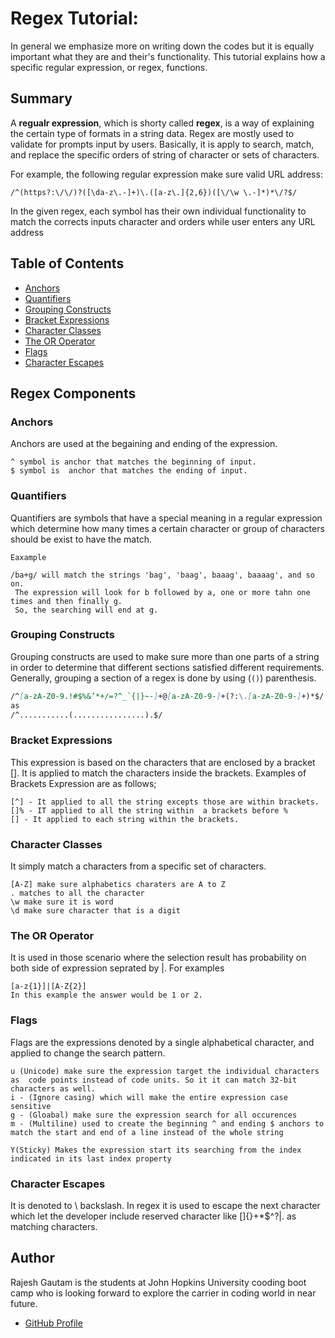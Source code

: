 # Regex Tutorial:

In general we emphasize more on writing down the codes but it is equally important what they are and their's functionality. This tutorial explains how a specific regular expression, or regex, functions.

## Summary

A **regualr expression**, which is shorty called **regex**, is a way of explaining the certain type of formats in a string data. Regex are mostly used to validate for prompts input by users. Basically, it is apply to search, match, and replace the specific orders of string of character or sets of characters. 
 
For example, the following regular expression  make sure valid URL address:

`/^(https?:\/\/)?([\da-z\.-]+)\.([a-z\.]{2,6})([\/\w \.-]*)*\/?$/`

In the given regex, each symbol has their own individual functionality to match the corrects inputs character and orders while user enters any URL address


## Table of Contents

- [Anchors](#anchors)
- [Quantifiers](#quantifiers)
- [Grouping Constructs](#grouping-constructs)
- [Bracket Expressions](#bracket-expressions)
- [Character Classes](#character-classes)
- [The OR Operator](#the-or-operator)
- [Flags](#flags)
- [Character Escapes](#character-escapes)

## Regex Components

### Anchors

Anchors are used at the begaining and ending of the expression.
``` 
^ symbol is anchor that matches the beginning of input.
$ symbol is  anchor that matches the ending of input.
```


### Quantifiers
Quantifiers are symbols that have a special meaning in a regular expression which determine how many times a certain character or group of characters should be exist to have the match. 
```
Eaxample

/ba+g/ will match the strings 'bag', 'baag', baaag', baaaag', and so on.
 The expression will look for b followed by a, one or more tahn one times and then finally g. 
 So, the searching will end at g.

```

### Grouping Constructs

Grouping constructs are used to make sure more than one parts of a string in order to determine that different sections satisfied different requirements. Generally, grouping a section of a regex is done by using (`()`) parenthesis.
```md
/^[a-zA-Z0-9.!#$%&’*+/=?^_`{|}~-]+@[a-zA-Z0-9-]+(?:\.[a-zA-Z0-9-]+)*$/
as
/^...........(................).$/
```


### Bracket Expressions
This expression is based on the characters that are enclosed by a bracket []. 
It is applied to match the characters inside the brackets. 
Examples of Brackets Expression are as follows;
```
[^] - It applied to all the string excepts those are within brackets.
[]% - IT applied to all the string within  a brackets before %
[] - It applied to each string within the brackets. 
```

### Character Classes
It simply match a characters from a specific set of characters.
```
[A-Z] make sure alphabetics charaters are A to Z
. matches to all the character
\w make sure it is word
\d make sure character that is a digit
```
### The OR Operator

It is used in those scenario where the selection result has probability on both side of expression seprated by |.
For examples
 ```
 [a-z{1}]|[A-Z{2}] 
 In this example the answer would be 1 or 2.
 ```



### Flags
Flags are the expressions denoted by a single alphabetical character, and applied to change the search pattern.

```
u (Unicode) make sure the expression target the individual characters as  code points instead of code units. So it it can match 32-bit characters as well.
i - (Ignore casing) which will make the entire expression case sensitive
g - (Gloabal) make sure the expression search for all occurences
m - (Multiline) used to create the beginning ^ and ending $ anchors to match the start and end of a line instead of the whole string

Y(Sticky) Makes the expression start its searching from the index indicated in its last index property

```



### Character Escapes

It is denoted to \ backslash. In regex it is used to escape the next character which let the developer include reserved character like []{}+*$^?|. as matching characters.

## Author

Rajesh Gautam is the students at John Hopkins University cooding boot camp who is looking forward to explore the carrier in coding world in near future. 

* [GitHub Profile](https://github.com/Rajesh295-dev)

